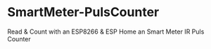 # SmartMeter-PulsCounter
Read &amp; Count with an ESP8266 &amp; ESP Home an Smart Meter IR Puls Counter
